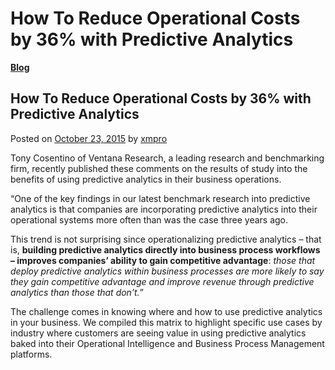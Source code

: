 # How To Reduce Operational Costs by 36% with Predictive Analytics

[**Blog**](https://xmpro.com/category/blog/)

## How To Reduce Operational Costs by 36% with Predictive Analytics

Posted on [October 23, 2015](https://xmpro.com/how-to-reduce-operational-costs-by-36-with-predictive-analytics/) by [xmpro](https://xmpro.com/author/xmpro/)

Tony Cosentino of Ventana Research, a leading research and benchmarking firm, recently published these comments on the results of study into the benefits of using predictive analytics in their business operations.

“One of the key findings in our latest benchmark research into predictive analytics is that companies are incorporating predictive analytics into their operational systems more often than was the case three years ago.

This trend is not surprising since operationalizing predictive analytics – that is, **building predictive analytics directly into business process workflows – improves companies’ ability to gain competitive advantage**: _those that deploy predictive analytics within business processes are more likely to say they gain competitive advantage and improve revenue through predictive analytics than those that don’t._”

The challenge comes in knowing where and how to use predictive analytics in your business. We compiled this matrix to highlight specific use cases by industry where customers are seeing value in using predictive analytics baked into their Operational Intelligence and Business Process Management platforms.


